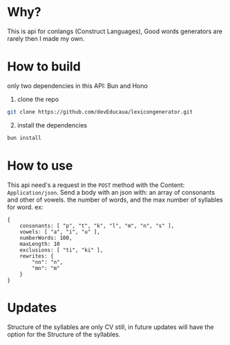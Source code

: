 # Why?
This is api for conlangs (Construct Languages), Good words generators are rarely then I made my own.

# How to build
only two dependencies in this API: Bun and Hono

1. clone the repo
```sh
git clone https://github.com/devEducaua/lexicongenerator.git
```

2. install the dependencies
```sh
bun install
```

# How to use
This api need's a request in the ```POST``` method with the Content: ```Application/json```.
Send a body with an json with: an array of consonants and other of vowels. the number of words, and the max number of syllables for word.
ex: 
```
{
    consonants: [ "p", "t", "k", "l", "m", "n", "s" ],
    vowels: [ "a", "i", "u" ],
    numberWords: 100,
    maxLength: 10
    exclusions: [ "ti", "ki" ],
    rewrites: {
        "nn": "n",
        "mn": "m"
    }
}
```

# Updates
Structure of the syllables are only CV still, in future updates will have the option for the Structure of the syllables.
